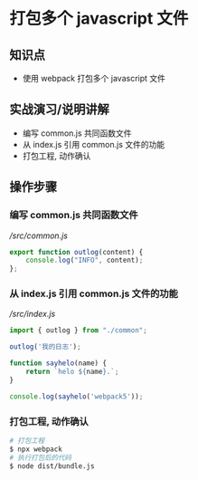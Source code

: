 打包多个 javascript 文件
======================

## 知识点

* 使用 webpack 打包多个 javascript 文件

## 实战演习/说明讲解

+ 编写 common.js 共同函数文件
+ 从 index.js 引用 common.js 文件的功能
+ 打包工程, 动作确认

## 操作步骤

### 编写 common.js 共同函数文件

*/src/common.js*

```js
export function outlog(content) {
    console.log("INFO", content);
};
```

### 从 index.js 引用 common.js 文件的功能

*/src/index.js*

```js
import { outlog } from "./common";

outlog('我的日志');

function sayhelo(name) {
    return `helo ${name}.`;
}

console.log(sayhelo('webpack5'));
```

### 打包工程, 动作确认

```bash
# 打包工程
$ npx webpack
# 执行打包后的代码
$ node dist/bundle.js
```